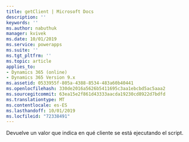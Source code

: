 ```yaml
---
title: getClient | Microsoft Docs
description: ''
keywords: ''
ms.author: nabuthuk
manager: kvivek
ms.date: 10/01/2019
ms.service: powerapps
ms.suite: ''
ms.tgt_pltfrm: ''
ms.topic: article
applies_to:
- Dynamics 365 (online)
- Dynamics 365 Version 9.x
ms.assetid: 0533955f-805a-4388-8534-483a60b40441
ms.openlocfilehash: 330de2016a5626b5411695c3aa1ebcbd5ac5aaa2
ms.sourcegitcommit: 63ea15e2f861d43333aacda19230cd8922d7bdfd
ms.translationtype: MT
ms.contentlocale: es-ES
ms.lasthandoff: 10/01/2019
ms.locfileid: "72338491"
---
```

Devuelve un valor que indica en qué cliente se está ejecutando el script.